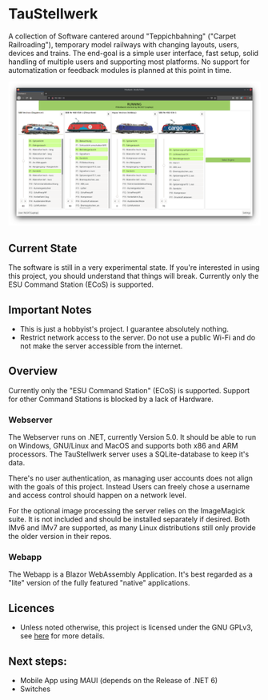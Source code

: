 # TauStellwerk
A collection of Software cantered around "Teppichbahning" ("Carpet Railroading"), temporary model railways with changing layouts, users, devices and trains.
The end-goal is a simple user interface, fast setup, solid handling of multiple users and supporting most platforms.
No support for automatization or feedback modules is planned at this point in time.

![Screenshot of the web app](DesktopWebappScreenshot.png)

## Current State
The software is still in a very experimental state. If you're interested in using this project, you should understand that things will break.
Currently only the ESU Command Station (ECoS) is supported.

## Important Notes
- This is just a hobbyist's project. I guarantee absolutely nothing.
- Restrict network access to the server. Do not use a public Wi-Fi and do not make the server accessible from the internet.

## Overview
Currently only the "ESU Command Station" (ECoS) is supported. Support for other Command Stations is blocked by a lack of Hardware.

### Webserver
The Webserver runs on .NET, currently Version 5.0. It should be able to run on Windows, GNU/Linux and MacOS and supports both x86 and ARM processors.
The TauStellwerk server uses a SQLite-database to keep it's data.

There's no user authentication, as managing user accounts does not align with the goals of this project. Instead Users can freely chose a username and access control should happen on a network level.

For the optional image processing the server relies on the ImageMagick suite. It is not included and should be installed separately if desired. Both IMv6 and IMv7 are supported, as many Linux distributions still only provide the older version in their repos.

### Webapp
The Webapp is a Blazor WebAssembly Application. It's best regarded as a "lite" version of the fully featured "native" applications.

## Licences
- Unless noted otherwise, this project is licensed under the GNU GPLv3, see [here](/LICENSE) for more details.

## Next steps:
- Mobile App using MAUI (depends on the Release of .NET 6)
- Switches